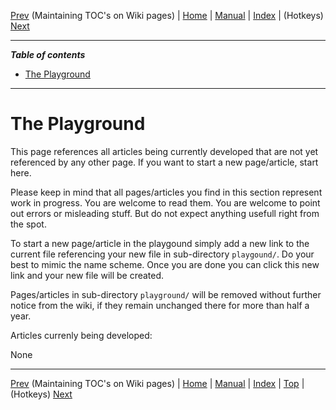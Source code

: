 [Prev](AxMaintainPageTOC) (Maintaining TOC's on Wiki pages) | [Home](Home) | [Manual](DocMain) | [Index](AxAdvIndex) | (Hotkeys) [Next](AxHotkeys)
- - -
 
***Table of contents***

* [The Playground](#the-playground)

* * * * * * * * * *
 
# The Playground #

This page references all articles being currently developed that are not yet referenced by any other page. If you want to start a new page/article, start here.

Please keep in mind that all pages/articles you find in this section represent work in progress. You are welcome to read them. You are welcome to point out errors or misleading stuff. But do not expect anything usefull right from the spot.

To start a new page/article in the playgound simply add a new link to the current file referencing your new file in sub-directory `playgound/`. Do your best to mimic the name scheme. Once you are done you can click this new link and your new file will be created.

Pages/articles in sub-directory `playground/` will be removed without further notice from the wiki, if they remain unchanged there for more than half a year.

Articles currenly being developed:

None

- - -
[Prev](AxMaintainPageTOC) (Maintaining TOC's on Wiki pages) | [Home](Home) | [Manual](DocMain) | [Index](AxAdvIndex) | [Top](#) | (Hotkeys) [Next](AxHotkeys)
